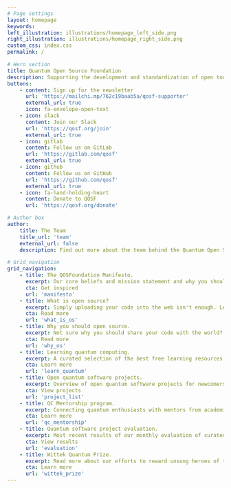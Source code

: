 ```yaml
---
# Page settings
layout: homepage
keywords:
left_illustration: illustrations/homepage_left_side.png
right_illustration: illustrations/homepage_right_side.png
custom_css: index.css
permalink: /

# Hero section
title: Quantum Open Source Foundation
description: Supporting the development and standardization of open tools for quantum computing.
buttons:
    - content: Sign up for the newsletter
      url: 'https://mailchi.mp/762c19baab5a/qosf-supporter'
      external_url: true
      icon: fa-envelope-open-text
    - icon: slack
      content: Join our Slack
      url: 'https://qosf.org/join'
      external_url: true
    - icon: gitlab
      content: Follow us on GitLab
      url: 'https://gitlab.com/qosf'
      external_url: true
    - icon: github
      content: Follow us on GitHub
      url: 'https://github.com/qosf'
      external_url: true
    - icon: fa-hand-holding-heart
      content: Donate to QOSF
      url: 'https://qosf.org/donate'

# Author box
author:
    title: The Team
    title_url: 'team'
    external_url: false
    description: Find out more about the team behind the Quantum Open Source Foundation (QOSF).

# Grid navigation
grid_navigation:
    - title: The QOSFoundation Manifesto.
      excerpt: Our core beliefs and mission statement and why you should get excited about us.
      cta: Get inspired
      url: 'manifesto'
    - title: What is open source?
      excerpt: Simply uploading your code into the web isn't enough. Learn what open source really means.
      cta: Read more
      url: 'what_is_os'
    - title: Why you should open source.
      excerpt: Not sure why you should share your code with the world? Here are three good reasons.
      cta: Read more
      url: 'why_os'
    - title: Learning quantum computing.
      excerpt: A curated selection of the best free learning resources on quantum computing for all skill levels.
      cta: Learn more
      url: 'learn_quantum'
    - title: Open quantum software projects.
      excerpt: Overview of open quantum software projects for newcomers, academics and experts alike.
      cta: View projects
      url: 'project_list'
    - title: QC Mentorship program.
      excerpt: Connecting quantum enthusiasts with mentors from academia & industry.
      cta: Learn more
      url: 'qc_mentorship'
    - title: Quantum software project evaluation.
      excerpt: Most recent results of our monthly evaluation of curated open quantum software projects.
      cta: View results
      url: 'evaluation'
    - title: Wittek Quantum Prize.
      excerpt: Read more about our efforts to reward unsung heroes of the quantum open source software.
      cta: Learn more
      url: 'wittek_prize'
---
```

